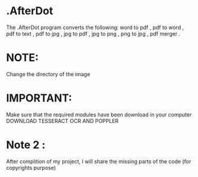 # .AfterDot
The .AfterDot program converts the following: word to pdf , pdf to word , pdf to text , pdf to jpg , jpg to pdf , jpg to png , png to jpg , pdf merger .
# NOTE: 
Change the directory of the image 

# IMPORTANT:
Make sure that the required modules have been download in your computer
DOWNLOAD TESSERACT OCR AND POPPLER

# Note 2 :
After complition of my project, I will share the missing parts of the code (for copyrights purpose)

